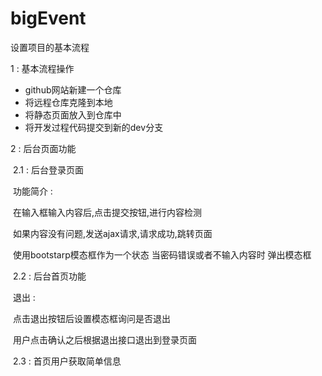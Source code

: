 # bigEvent

设置项目的基本流程

1 : 基本流程操作

- github网站新建一个仓库
- 将远程仓库克隆到本地
- 将静态页面放入到仓库中
- 将开发过程代码提交到新的dev分支

2 : 后台页面功能

​	2.1 : 后台登录页面

​		功能简介 : 

​			在输入框输入内容后,点击提交按钮,进行内容检测

​			如果内容没有问题,发送ajax请求,请求成功,跳转页面

​			使用bootstarp模态框作为一个状态 当密码错误或者不输入内容时 弹出模态框

​	2.2 : 后台首页功能

​		退出 : 

​			点击退出按钮后设置模态框询问是否退出

​			用户点击确认之后根据退出接口退出到登录页面

​	2.3 : 首页用户获取简单信息

​		